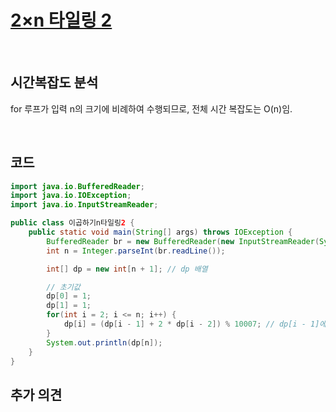 # [2×n 타일링 2](https://www.acmicpc.net/problem/10844)

<br>

## 시간복잡도 분석

for 루프가 입력 n의 크기에 비례하여 수행되므로, 전체 시간 복잡도는 O(n)임.

<br>

## 코드

```java
import java.io.BufferedReader;
import java.io.IOException;
import java.io.InputStreamReader;

public class 이곱하기n타일링2 {
    public static void main(String[] args) throws IOException {
        BufferedReader br = new BufferedReader(new InputStreamReader(System.in));
        int n = Integer.parseInt(br.readLine());

        int[] dp = new int[n + 1]; // dp 배열

        // 초기값
        dp[0] = 1;
        dp[1] = 1;
        for(int i = 2; i <= n; i++) {
            dp[i] = (dp[i - 1] + 2 * dp[i - 2]) % 10007; // dp[i - 1]에서 1*2 타일 붙이기 + dp[i - 2]에서 2*1 두개, 2*2 타일 붙이기
        }
        System.out.println(dp[n]);
    }
}

```

## 추가 의견
